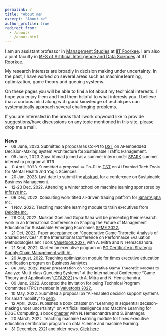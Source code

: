 ```yaml
---
permalink: /
title: "About me"
excerpt: "About me"
author_profile: true
redirect_from:
  - /about/
  - /about.html
---
```



 <p>I am an assistant professor in <a href = "https://doms.iitr.ac.in/" target="_blank">Management Studies</a>  at <a href = "https://www.iitr.ac.in/" target="_blank">IIT Roorkee</a>. I am also a joint faculty in <a href = "https://www.iitr.ac.in/mfsdsai/" target="_blank">MFS of Artificial Intelligence and Data Sciences</a>  at IIT Roorkee. </p>

<p>My research interests are broadly in decision making under uncertainty. In the past, I have worked on several areas such as machine learning, optimization, game theory and queuing systems. </p>

<p>On these pages you will be able to find a lot about my technical interests. I hope you enjoy them and find them helpful to what interests you. I believe that a curious mind along with good knowledge of techniques can systematically approach several challenging problems. </p>

<p>If you are interested in the areas that I work on/would like to provide suggestions/have discussions on any topic mentioned in this site, please drop me  a mail.</p>


<!--<p style="color:red;">I am open to mentor students for post doctoral fellowships from  <a href = "https://serbonline.in/SERB/npdf" target="_blank">SERB</a> or <a href = "https://www.indiascienceandtechnology.gov.in/nurturing-minds/scholarships/women/ugc-post-doctoral-fellowship-women-candidates" target="_blank">UGC</a>.</p>
-->

<hr>
<b>News</b>
<li> <font size="2">09 June, 2023. Submitted a proposal as Co-PI to <a href = "https://dst.gov.in/" target="_blank">DST</a> on AI-embedded Decision-Making System Architecture for Sustainable Traffic Management.</font></li>
<li> <font size="2">05 June, 2023. Zoya Ahmad joined as a summer intern under <a href = "https://spark.iitr.ac.in/" target="_blank">SPARK</a> summer internship program at IITR.</font></li>

<li> <font size="2">11 April, 2023. Submitted a proposal as Co-PI to <a href = "https://dst.gov.in/" target="_blank">DST</a> on AI Enabled Tech Tools for Mental Health and Yogic Sciences.</font></li>

<li> <font size="2">20 Jan, 2023. Last date to submit the <a href = "https://sbm2023.sciencesconf.org/" target="_blank">abstract</a> for a conference on Sustainable Business Management.</font></li>

<li> <font size="2">12-23 Dec, 2022. Attending a winter school on machine learning sponsored by  <a href = "https://www.infosys.com/" target="_blank">Infosys Inc.</a></font></li>

<li> <font size="2">06 Dec, 2022. Consulting work titled AI-driven trading platform for <a href = "http://www.smartalpha.co.in/" target="_blank">SmartAlpha Inc.</a></font></li>

<li> <font size="2">1 Nov, 2022. Teaching machine learning module to train executives from <a href = "https://www2.deloitte.com/in/en.html" target="_blank">Deloitte Inc.</a></font></li>

<li> <font size="2">26 Oct, 2022. Muskan Goel and Gopal Saha will be presenting their research work in an International Conference on Shaping the Future of Management Education for Sustainable Emerging Economies <a href = "https://iitr.ac.in/sfme2022/index.html" target="_blank">SFME 2022.</a> </font></li>

<li> <font size="2">21 Oct, 2022. Paper acceptance on "Cooperative Game Theoretic Analysis of Shared Services" at the International Conference on Performance Evaluation Methodologies and Tools <a href = "https://valuetools.eai-conferences.org/2022/" target="_blank">Valuetools 2022.</a> with A. Mitra and N. Hemachandra.</font></li>

<li> <font size="2">21 Sept, 2022. Started an executive program on <a href = "https://www.coursera.org/certificates/strategic-supply-chain-management-ai-iitr" target="_blank">PG Certificate in Strategic Supply Chain Management with AI.</a></font></li>

<li> <font size="2">20 August, 2022. Teaching optimization module for times executive education certification program on Business Aanlytics.</font></li>

<li> <font size="2">06 July, 2022. Paper presentation on "Cooperative Game Theoretic Models to Analyze Multi-class Queueing Systems" at the International Conference “Game Theory and Applications”<a href = "https://gta2022.spbu.ru/en/" target="_blank">(GTA2022)</a> with A. Mitra and N. Hemachandra.</font></li>

<li> <font size="2">09 June, 2022. Accepted the invitation for being Technical Program Committee (TPC) member in <a href = "https://valuetools.eai-conferences.org/2022/" target="_blank">Valuetools 2022.</a></font></li>


<li> <font size="2">10 May, 2022. Submitted a proposal on "AI-enabled decision support systems for smart mobility" to <a href = "https://serbonline.in" target="_blank">serb</a>.</font></li>

<li> <font size="2">12 April, 2022. Published a book chapter on "Learning in sequential decision-making under uncertainty" on Artificial Intelligence and Machine Learning for EDGE Computing, a book <a href = "https://www.elsevier.com/books/artificial-intelligence-and-machine-learning-for-edge-computing/pandey/978-0-12-824054-0" target="_blank"> chapter</a> with N. Hemachandra and S. Bhatnagar.</font></li>


<li> <font size="2">20 March, 2022. Teaching machine Learning module for times executive education certification program on data science and machine learning.</font></li>




<li> <font size="2">31 December, 2021 and older news. <a href="/markdown/oldnews.html">Click here</a></font></li>

